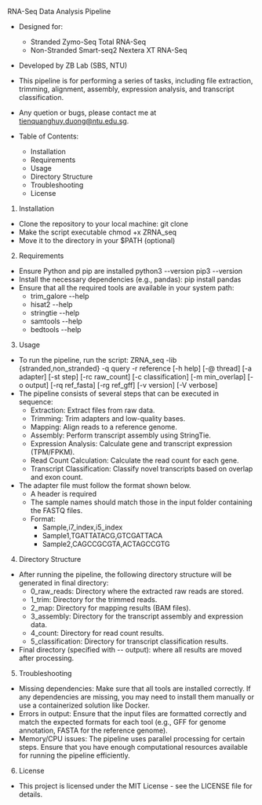 RNA-Seq Data Analysis Pipeline
- Designed for:
  + Stranded Zymo-Seq Total RNA-Seq
  + Non-Stranded Smart-seq2 Nextera XT RNA-Seq
- Developed by ZB Lab (SBS, NTU)
- This pipeline is for performing a series of tasks, including file extraction, trimming, alignment, assembly, expression analysis, and transcript classification. 
- Any quetion or bugs, please contact me at tienquanghuy.duong@ntu.edu.sg.

- Table of Contents:
	- Installation
	- Requirements
 	- Usage
	- Directory Structure
	- Troubleshooting
	- License

1. Installation
- Clone the repository to your local machine:
	git clone <repository-url>
- Make the script executable
	chmod +x ZRNA_seq
- Move it to the directory in your $PATH (optional)

2. Requirements
- Ensure Python and pip are installed
	python3 --version
	pip3 --version
- Install the necessary dependencies (e.g., pandas):
	pip install pandas
- Ensure that all the required tools are available in your system path:
	+ trim_galore --help
	+ hisat2 --help
	+ stringtie --help
	+ samtools --help
	+ bedtools --help

3. Usage
- To run the pipeline, run the script:
	ZRNA_seq -lib {stranded,non_stranded} -q query -r reference 
	[-h help] [-@ thread] [-a adapter] [-st step] [-rc raw_count] [-c classification] 
	[-m min_overlap] [-o output] [-rq ref_fasta] [-rg ref_gff] [-v version] [-V verbose]
- The pipeline consists of several steps that can be executed in sequence:
	+ Extraction: Extract files from raw data.
	+ Trimming: Trim adapters and low-quality bases.
	+ Mapping: Align reads to a reference genome.
	+ Assembly: Perform transcript assembly using StringTie.
	+ Expression Analysis: Calculate gene and transcript expression (TPM/FPKM).
	+ Read Count Calculation: Calculate the read count for each gene.
	+ Transcript Classification: Classify novel transcripts based on overlap and exon count.
- The adapter file must follow the format shown below. 
	+ A header is required
	+ The sample names should match those in the input folder containing the FASTQ files.
	+ Format:
		+ Sample,i7_index,i5_index
		+ Sample1,TGATTATACG,GTCGATTACA
		+ Sample2,CAGCCGCGTA,ACTAGCCGTG
  
4. Directory Structure
- After running the pipeline, the following directory structure will be generated in final directory:
	+ 0_raw_reads: Directory where the extracted raw reads are stored.
	+ 1_trim: Directory for the trimmed reads.
	+ 2_map: Directory for mapping results (BAM files).
	+ 3_assembly: Directory for the transcript assembly and expression data.
	+ 4_count: Directory for read count results.
	+ 5_classification: Directory for transcript classification results.
- Final directory (specified with -- output): where all results are moved after processing.

5. Troubleshooting
- Missing dependencies: Make sure that all tools are installed correctly. If any dependencies are missing, you may need to install them manually or use a containerized solution like Docker.
- Errors in output: Ensure that the input files are formatted correctly and match the expected formats for each tool (e.g., GFF for genome annotation, FASTA for the reference genome).
- Memory/CPU issues: The pipeline uses parallel processing for certain steps. Ensure that you have enough computational resources available for running the pipeline efficiently.

6. License
- This project is licensed under the MIT License - see the LICENSE file for details.
